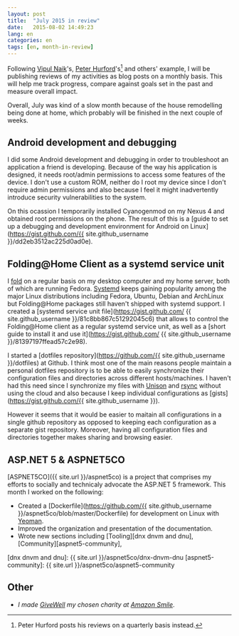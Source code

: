 ```yaml
---
layout: post
title:  "July 2015 in review"
date:   2015-08-02 14:49:23
lang: en
categories: en
tags: [en, month-in-review]
---
```


Following [Vipul Naik](http://vipulnaik.com)'s, [Peter
Hurford](http://peterhurford.com)'s[^1] and others' example, I will be
publishing reviews of my activities as blog posts on a monthly basis.  This
will help me track progress, compare against goals set in the past and measure
overall impact.

Overall, July was kind of a slow month because of the house remodelling being
done at home, which probably will be finished in the next couple of weeks.

## Android development and debugging ###################################

I did some Android development and debugging in order to troubleshoot an
application a friend is developing. Because of the way his application is
designed, it needs root/admin permissions to access some features of the
device. I don't use a custom ROM, neither do I root my device since I don't
require admin permissions and also because I feel it might inadvertently
introduce security vulnerabilities to the system.

On this ocassion I temporarily installed Cyanogenmod on my Nexus 4 and obtained
root permissions on the phone. The result of this is a [guide to set up a
debugging and development environment for Android on
Linux](https://gist.github.com/{{ site.github_username }}/dd2eb3512ac225d0ad0e).

## Folding@Home Client as a systemd service unit #######################

I [fold](http://folding.stanford.edu/home/) on a regular basis on my desktop
computer and my home server, both of which are running Fedora.
[Systemd](http://freedesktop.org/wiki/Software/systemd/) keeps gaining
popularity among the major Linux distributions including Fedora, Ubuntu, Debian
and ArchLinux but Folding@Home packages still haven't shipped with systemd
support. I created a [systemd service unit file](https://gist.github.com/
{{ site.github_username }}/81c8bb867c51292045c6) that allows to control the
Folding@Home client as a regular systemd service unit, as well as a [short
guide to install it and use it](https://gist.github.com/
{{ site.github_username }}/81397197ffead57c2e98).

I started a [dotfiles repository](https://github.com/{{ site.github_username }}/dotfiles) at Github. I think most one of the main reasons people maintain a personal dotfiles repository is to be able to easily synchronize their configuration files and directories across different hosts/machines. I haven't had this need since I synchronize my files with [Unison](http://www.cis.upenn.edu/~bcpierce/unison/) and [rsync](https://rsync.samba.org/) without using the cloud and also because I keep individual configurations as [gists](https://gist.github.com/{{ site.github_username }}).

However it seems that it would be easier to maitain all configurations in a
single github repository as opposed to keeping each configuration as a separate
gist repository. Moreover, having all configuration files and directories
together makes sharing and browsing easier.

## ASP.NET 5 & ASPNET5CO

[ASPNET5CO]({{ site.url }}/aspnet5co) is a project that comprises my efforts to
socially and technicaly advocate the ASP.NET 5 framework. This month I worked on the following:

- Created a [Dockerfile](https://github.com/{{ site.github_username }}/aspnet5co/blob/master/Dockerfile) for development on Linux with [Yeoman](http://yeoman.io/).
- Improved the organization and presentation of the documentation.
- Wrote new sections including [Tooling][dnx dnvm and dnu], [Community][aspnet5-community], 

[dnx dnvm and dnu]: {{ site.url }}/aspnet5co/dnx-dnvm-dnu
[aspnet5-community]: {{ site.url }}/aspnet5co/aspnet5-community

## Other

- *I made [GiveWell](http://www.givewell.org/) my chosen charity at
  [Amazon Smile](https://smile.amazon.com/)*.

[^1]: Peter Hurford posts his reviews on a quarterly basis instead.
